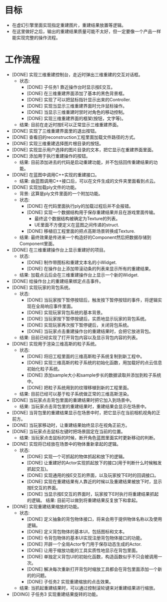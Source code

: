 # 目标
- 在虚幻引擎里面实现指定重建图片，重建结果放置等逻辑。
- 在这里做好之后，输出的重建结果质量可能不太好，但一定要像一个产品一样能实现完整的操作流程。

# 工作流程
- [DONE] 实现三维重建控制台，走近时弹出三维重建的交互对话框。
	- 状态:
		- [DONE] 子任务1 靠近操作台时显示按E交互。
		- [DONE] 在三维重建界面添加了基本的黑色背景框。
		- [DONE] 实现了可以把鼠标指针显示出来的Controller.
		- [DONE] 实现当显示三维重建界面时允许鼠标操作。
		- [DONE] 当显示三维重建时禁时对角色的移动控制。
		- [DONE] 实现三维重建界面的框架(按钮，文字等)。
	- 结果: 目前在走近时按E可以正常显示三维重建界面。
- [DONE] 实现了三维重建界面里的退出按钮。
- [DONE] 查看旧的reconstruction工程里面加载文件路径的方式。
- [DONE] 实现三维重建选择图片根目录的按钮。
- [DONE] 实现显示用户选择的图片目录的文本，把它显示在重建界面里面。
- [DONE] 添加用于执行重建操作的按钮。
	- 结果: 目前添加进去的代码是启动重建功能，并不包括回传重建结果的功能。
- [DONE] 在蓝图中调用C++实现的重建接口。
	- 结果: 由蓝图调用C++接口后，可以在文件生成的文件夹里面看到点云。
- [DONE] 实现加载ply文件的功能。
	- 背景: 这算是ply文件里面的一个附加功能。
	- 状态:
		- [DONE] 在代码里面执行ply的加载过程后并不会报错。
		- [DONE] 实现一个数据结构用于保存重建结果并且在游戏里面传输。
			- 最终这个数据结构被确定为Texture的列表。
			- UE里面不方便定义在蓝图之间传递的struct.
		- [DONE] 移植旧工程里面的把点高斯场景转换成Texture.
	- 结果: 最终效果是传进来一个构造好的Component然后把数据存储到Component里面。
- [DONE] 在三维重建操作台上显示重建好的项目。
	- 状态:
		- [DONE] 制作带图标和重建文本名的小Widget.
		- [DONE] 在操作台上添加带滚动条的列表来显示所有的重建结果。
	- 结果: 加载点云后会在三维重建操作台上显示一个新的Widget.
- [DONE] 给操作台上的重建结果绑定点击事件。
- [DONE] 实现玩家的背包系统。
	- 状态:
		- [DONE] 当玩家按下暂停按钮后，触发按下暂停按钮的事件，将逻辑实现在全局响应事件里面。
		- [DONE] 实现玩家背包系统的基本背景。
		- [DONE] 当玩家按下暂停按键后，实质地显示玩家的背包系统。
		- [DONE] 实现玩家再次按下暂停键后，关闭背包系统。
		- [DONE] 当玩家点击重建操作台的重建结果时，会把它放进背包。
	- 结果: 目前已经实现了打开背包内容以及显示背包内容的列表。
- [DONE] 实现用于渲染三维高斯的粒子系统。
	- 状态: 
		- [DONE] 将旧工程里面的三维高斯粒子系统复制到新工程中。
		- [DONE] 实现三维高斯的粒子系统的初始化函数，用加载好的点云信息初始化粒子系统。
		- [DONE] 添加sample大小和sample步长的数据读取并添加到粒子系统中。
		- [DONE] 把粒子系统用到的纹理移植到新的工程里面。
	- 结果: 目前已经可以基于粒子系统做正常的三维高斯渲染。
- [DONE] 当玩家点击背包里面的重建结果时把它加入到场景中。
	- 结果: 当玩家点击背包里的重建结果时，重建结果会显示在场景中。
- [DONE] 当背包里的重建结果显示在场景中时，把它显示在当前相机视角的正前方。
- [DONE] 当玩家移动时，让重建结果始终显示在视角正前方。
- [DONE] 当玩家点击鼠标左键时把场景固定在当前的位置。
	- 结果: 当玩家点击鼠标的时候，断开角色蓝图里面实时更新移动的判断。
- [DONE] 实现将已经放在场景中的物体重新拿起的逻辑。
	- 状态:
		- [DONE] 实现一个可抓起的物体抓起和放下的逻辑。
		- [DONE] 让重建好的Actor实现抓起放下的接口(用于判断什么时候触发抓起交互)。
		- [DONE] 实现通用的按E交互的界面，以及玩家按下E时的回调接口。
		- [DONE] 实现在重建结果有人靠近的时候以及重建结果被放下时，显示按E交互的界面。
		- [DONE] 当显示按E交互的界面时，玩家按下E时执行将重建结果抓起的逻辑。
	结果: 目前可以做到将重建结果反复放下和拿起。
- [DONE] 实现重建结果缩放的功能。
	- 状态:
		- [DONE] 定义抽象的背包物体接口，将来会用于提供物体名称以及使用逻辑。
		- [DONE] 定义背包物体的基本UI，包括图标和文本。
		- [DONE] 令背包物体的基本UI实现注册背包物体接口的功能。
		- [DONE] 开辟一个全局Actor专门用于保存动态生成的Actor.
		- [DONE] 让用于缩放功能的工具实质性地显示在背包里面。
		- [DONE] 单独定义背包UI的初始化函数，构造函数似乎不只会被调用一次。
		- [DONE] 解决每次重新打开背包时缩放工具都会在背包里面添加一个新的的问题。
		- [DONE] 子任务2 实现重建缩放的点击效果。
	- 结果: 当抓起重建结果时，可以通过控制滚轮键来对重建结果进行缩放。
- [DOING] 子任务3 实现重建结果旋转的功能。
